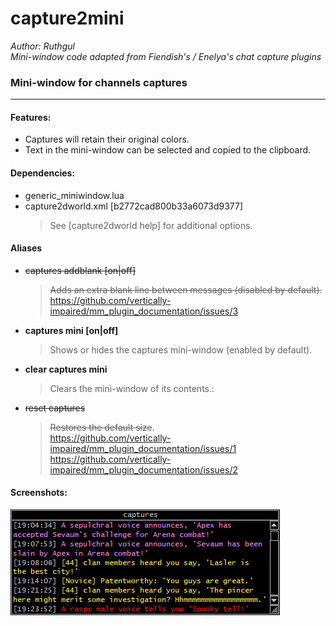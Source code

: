 # capture2mini

*Author: Ruthgul*<br />
*Mini-window code adapted from Fiendish's / Enelya's chat capture plugins*

### Mini-window for channels captures
---
#### Features:
* Captures will retain their original colors.
* Text in the mini-window can be selected and copied to the clipboard.

#### Dependencies:
* generic_miniwindow.lua
* capture2dworld.xml [b2772cad800b33a6073d9377]
  > See [capture2dworld help] for additional options.

#### Aliases
* ~~captures addblank [on|off]~~
  > ~~Adds an extra blank line between messages (disabled by default).~~<br />
  > https://github.com/vertically-impaired/mm_plugin_documentation/issues/3
* **captures mini [on|off]**
  > Shows or hides the captures mini-window (enabled by default).
* **clear captures mini**
  > Clears the mini-window of its contents.:
* ~~reset captures~~
  > ~~Restores the default size~~.<br />
  > https://github.com/vertically-impaired/mm_plugin_documentation/issues/1<br />
  > https://github.com/vertically-impaired/mm_plugin_documentation/issues/2

#### Screenshots:

![screenshot-captures](docs/assets/images/capture2mini_1.png)

